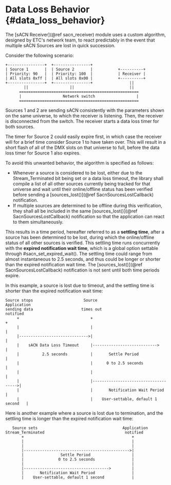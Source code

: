 # Data Loss Behavior                                      {#data_loss_behavior}

The [sACN Receiver](@ref sacn_receiver) module uses a custom algorithm, designed by ETC's network
team, to react predictably in the event that multiple sACN Sources are lost in quick succession.

Consider the following scenario:
~~~
+----------------+  +----------------+
| Source 1       |  | Source 2       |           +----------+
| Priority: 90   |  | Priority: 100  |           | Receiver |
| All slots 0xff |  | All slots 0x00 |           +----------+
+----------------+  +----------------+                ||
        ||                  ||                        ||
      ====================================================
      |                  Network switch                  |
      ====================================================
~~~

Sources 1 and 2 are sending sACN consistently with the parameters shown on the same universe, to
which the receiver is listening. Then, the receiver is disconnected from the switch. The receiver
starts a data loss timer for both sources.

The timer for Source 2 could easily expire first, in which case the receiver will for a brief time
consider Source 1 to have taken over. This will result in a short flash of all of the DMX slots on
that universe to full, before the data loss timer for Source 1 also expires.

To avoid this unwanted behavior, the algorithm is specified as follows:

 * Whenever a source is considered to be lost, either due to the Stream_Terminated bit being set or
   a data loss timeout, the library shall compile a list of all other sources currently being
   tracked for that universe and wait until their online/offline status has been verified before
   sending a [sources_lost()](@ref SacnSourcesLostCallback) notification.
 * If multiple sources are determined to be offline during this verification, they shall all be
   included in the same [sources_lost()](@ref SacnSourcesLostCallback) notification so that the
   application can react to them simultaneously.

This results in a time period, hereafter referred to as a **settling time**, after a source has
been determined to be lost, during which the online/offline status of all other sources is
verified. This settling time runs concurrently with the **expired notification wait time**, which
is a global option settable through #sacn_set_expired_wait().
The settling time could range from almost instantaneous to 2.5 seconds, and thus could be longer or
shorter than the expired notification wait time. The [sources_lost()](@ref SacnSourcesLostCallback)
notification is not sent until both time periods expire.

In this example, a source is lost due to timeout, and the settling time is shorter than the expired
notification wait time:
~~~
Source stops                      Source                               Application
sending data                     times out                               notified
     +                               +                                      +
     |                               |                                      |
     |------------------------------>|                                      |
     |    sACN Data Loss Timeout     |---------------------------->         |
     |          2.5 seconds          |       Settle Period                  |
     |                               |      0 to 2.5 seconds                |
     |                               |                                      |
     |                               |------------------------------------->|
     |                               |       Notification Wait Period       |
     |                               |    User-settable, default 1 second   |
~~~

Here is another example where a source is lost due to termination, and the settling time is longer
than the expired notification wait time:
~~~
   Source sets                                     Application
Stream_Terminated                                   notified
       +                                               +
       |                                               |
       |                                               |
       |---------------------------------------------->|
       |                Settle Period                  |
       |               0 to 2.5 seconds                |
       |                                               |
       |------------------------------------->         |
       |       Notification Wait Period                |
       |    User-settable, default 1 second            |
~~~
